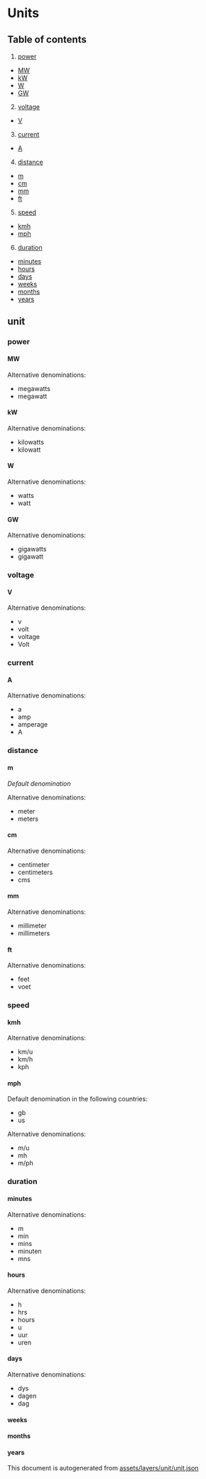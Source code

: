[//]: # (WARNING: this file is automatically generated. Please find the sources at the bottom and edit those sources)

# Units

## Table of contents

1. [power](#power)
  - [MW](#mw)
  - [kW](#kw)
  - [W](#w)
  - [GW](#gw)
2. [voltage](#voltage)
  - [V](#v)
3. [current](#current)
  - [A](#a)
4. [distance](#distance)
  - [m](#m)
  - [cm](#cm)
  - [mm](#mm)
  - [ft](#ft)
5. [speed](#speed)
  - [kmh](#kmh)
  - [mph](#mph)
6. [duration](#duration)
  - [minutes](#minutes)
  - [hours](#hours)
  - [days](#days)
  - [weeks](#weeks)
  - [months](#months)
  - [years](#years)

## unit

### power

#### MW

Alternative denominations:

 - megawatts
 - megawatt

#### kW

Alternative denominations:

 - kilowatts
 - kilowatt

#### W

Alternative denominations:

 - watts
 - watt

#### GW

Alternative denominations:

 - gigawatts
 - gigawatt

### voltage

#### V

Alternative denominations:

 - v
 - volt
 - voltage
 - Volt

### current

#### A

Alternative denominations:

 - a
 - amp
 - amperage
 - A

### distance

#### m

*Default denomination*

Alternative denominations:

 - meter
 - meters

#### cm

Alternative denominations:

 - centimeter
 - centimeters
 - cms

#### mm

Alternative denominations:

 - millimeter
 - millimeters

#### ft

Alternative denominations:

 - feet
 - voet

### speed

#### kmh

Alternative denominations:

 - km/u
 - km/h
 - kph

#### mph

Default denomination in the following countries:

 - gb
 - us

Alternative denominations:

 - m/u
 - mh
 - m/ph

### duration

#### minutes

Alternative denominations:

 - m
 - min
 - mins
 - minuten
 - mns

#### hours

Alternative denominations:

 - h
 - hrs
 - hours
 - u
 - uur
 - uren

#### days

Alternative denominations:

 - dys
 - dagen
 - dag

#### weeks

#### months

#### years


This document is autogenerated from [assets/layers/unit/unit.json](https://source.mapcomplete.org/MapComplete/MapComplete/src/branch/develop/assets/layers/unit/unit.json)
